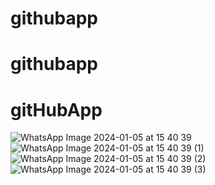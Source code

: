 ﻿# githubapp
# githubapp
# gitHubApp

![WhatsApp Image 2024-01-05 at 15 40 39](https://github.com/lucasnavarroo/gitHubApp/assets/26115704/c7d5b566-8313-4a67-89a1-cfd580384a35)
![WhatsApp Image 2024-01-05 at 15 40 39 (1)](https://github.com/lucasnavarroo/gitHubApp/assets/26115704/eb3701fb-c2f2-4922-8d98-001b88a23ac3)
![WhatsApp Image 2024-01-05 at 15 40 39 (2)](https://github.com/lucasnavarroo/gitHubApp/assets/26115704/93814a95-8efe-4b1d-9b82-6495ea476892)
![WhatsApp Image 2024-01-05 at 15 40 39 (3)](https://github.com/lucasnavarroo/gitHubApp/assets/26115704/2e84ba17-8520-43fc-8d7c-acac62fa933d)

